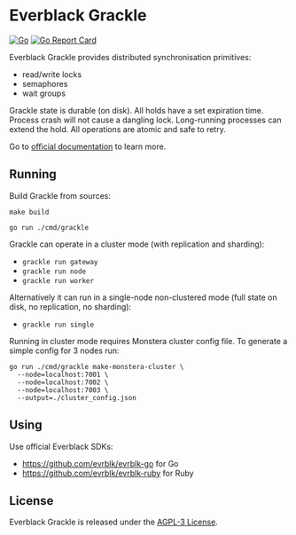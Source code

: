 # Everblack Grackle

[![Go](https://github.com/evrblk/grackle/actions/workflows/go.yml/badge.svg)](https://github.com/evrblk/grackle/actions/workflows/go.yml)
[![Go Report Card](https://goreportcard.com/badge/github.com/evrblk/grackle)](https://goreportcard.com/report/github.com/evrblk/grackle)

Everblack Grackle provides distributed synchronisation primitives:

* read/write locks
* semaphores
* wait groups

Grackle state is durable (on disk). All holds have a set expiration time. Process crash will not cause a dangling lock. 
Long-running processes can extend the hold. All operations are atomic and safe to retry.

Go to [official documentation](https://everblack.dev/docs/grackle) to learn more.

## Running

Build Grackle from sources:

```shell
make build
```


```shell
go run ./cmd/grackle
```

Grackle can operate in a cluster mode (with replication and sharding):

* `grackle run gateway`
* `grackle run node`
* `grackle run worker`

Alternatively it can run in a single-node non-clustered mode (full state on disk, no replication, no sharding):

* `grackle run single`

Running in cluster mode requires Monstera cluster config file. To generate a simple config for 3 nodes run:

```shell
go run ./cmd/grackle make-monstera-cluster \
  --node=localhost:7001 \
  --node=localhost:7002 \
  --node=localhost:7003 \
  --output=./cluster_config.json
```

## Using

Use official Everblack SDKs:

* https://github.com/evrblk/evrblk-go for Go
* https://github.com/evrblk/evrblk-ruby for Ruby

## License

Everblack Grackle is released under the [AGPL-3 License](https://opensource.org/license/agpl-v3).
